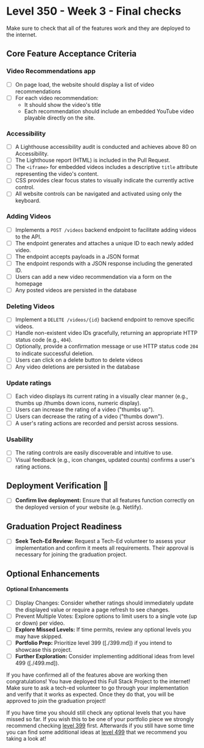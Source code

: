 # Level 350 - Week 3 - Final checks

Make sure to check that all of the features work and they are deployed to the internet.

## Core Feature Acceptance Criteria

### Video Recommendations app

- [ ] On page load, the website should display a list of video recommendations
- [ ] For each video recommendation:
  - It should show the video's title
  - Each recommendation should include an embedded YouTube video playable directly on the site.

### Accessibility

- [ ] A Lighthouse accessibility audit is conducted and achieves above 80 on Accessibility.
- [ ] The Lighthouse report (HTML) is included in the Pull Request.
- [ ] The `<iframe>` for embedded videos includes a descriptive `title` attribute representing the video's content.
- [ ] CSS provides clear focus states to visually indicate the currently active control.
- [ ] All website controls can be navigated and activated using only the keyboard.

### Adding Videos

- [ ] Implements a `POST /videos` backend endpoint to facilitate adding videos to the API.
- [ ] The endpoint generates and attaches a unique ID to each newly added video.
- [ ] The endpoint accepts payloads in a JSON format
- [ ] The endpoint responds with a JSON response including the generated ID.
- [ ] Users can add a new video recommendation via a form on the homepage
- [ ] Any posted videos are persisted in the database

### Deleting Videos

- [ ] Implement a `DELETE /videos/{id}` backend endpoint to remove specific videos.
- [ ] Handle non-existent video IDs gracefully, returning an appropriate HTTP status code (e.g., `404`).
- [ ] Optionally, provide a confirmation message or use HTTP status code `204` to indicate successful deletion.
- [ ] Users can click on a delete button to delete videos
- [ ] Any video deletions are persisted in the database

### Update ratings

- [ ] Each video displays its current rating in a visually clear manner (e.g., thumbs up /thumbs down icons, numeric display).
- [ ] Users can increase the rating of a video ("thumbs up").
- [ ] Users can decrease the rating of a video ("thumbs down").
- [ ] A user's rating actions are recorded and persist across sessions.

### Usability

- [ ] The rating controls are easily discoverable and intuitive to use.
- [ ] Visual feedback (e.g., icon changes, updated counts) confirms a user's rating actions.

## Deployment Verification 🚀

- [ ] **Confirm live deployment:** Ensure that all features function correctly on the deployed version of your website (e.g. Netlify).

## Graduation Project Readiness

- [ ] **Seek Tech-Ed Review:** Request a Tech-Ed volunteer to assess your implementation and confirm it meets all requirements. Their approval is necessary for joining the graduation project.

## Optional Enhancements

#### Optional Enhancements

- [ ] Display Changes: Consider whether ratings should immediately update the displayed value or require a page refresh to see changes.
- [ ] Prevent Multiple Votes: Explore options to limit users to a single vote (up or down) per video.
- [ ] **Explore Missed Levels:** If time permits, review any optional levels you may have skipped.
- [ ] **Portfolio Prep:** Prioritize level 399 ([./399.md]) if you intend to showcase this project.
- [ ] **Further Exploration:** Consider implementing additional ideas from level 499 ([./499.md]).

If you have confirmed all of the features above are working then congratulations! You have deployed this Full Stack Project to the internet! Make sure to ask a tech-ed volunteer to go through your implementation and verify that it works as expected. Once they do that, you will be approved to join the graduation project!

If you have time you should still check any optional levels that you have missed so far. If you wish this to be one of your portfolio piece we strongly recommend checking [level 399](./399.md) first. Afterwards if you still have some time you can find some additional ideas at [level 499](./499.md) that we recommend you taking a look at!
